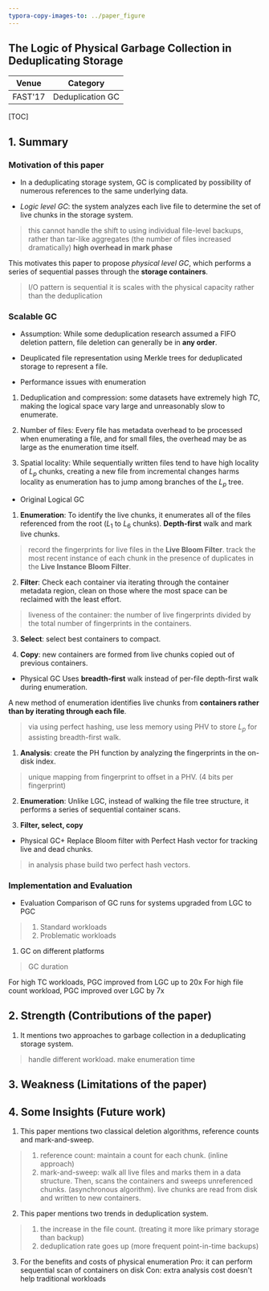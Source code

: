 ```yaml
---
typora-copy-images-to: ../paper_figure
---
```

The Logic of Physical Garbage Collection in Deduplicating Storage
------------------------------------------
|           Venue            |       Category       |
| :------------------------: | :------------------: |
| FAST'17 | Deduplication GC |
[TOC]

## 1. Summary
### Motivation of this paper
- In a deduplicating storage system, GC is complicated by possibility of numerous references to the same underlying data.

- *Logic level GC*: the system analyzes each live file to determine the set of live chunks in the storage system.
> this cannot handle the shift to using individual file-level backups, rather than tar-like aggregates (the number of files increased dramatically) **high overhead in mark phase**

This motivates this paper to propose *physical level GC*, which performs a series of sequential passes through the **storage containers**.
> I/O pattern is sequential
> it is scales with the physical capacity rather than the deduplication

### Scalable GC 
- Assumption:
While some deduplication research assumed a FIFO deletion pattern, file deletion can generally be in **any order**.

- Deuplicated file representation
using Merkle trees for deduplicated storage to represent a file.

- Performance issues with enumeration
1. Deduplication and compression:
some datasets have extremely high $TC$, making the logical space vary large and unreasonably slow to enumerate. 

2. Number of files:
Every file has metadata overhead to be processed when enumerating a file, and for small files, the overhead may be as large as the enumeration time itself.

3. Spatial locality:
While sequentially written files tend to have high locality of $L_p$ chunks, creating a new file from incremental changes harms locality as enumeration has to jump among branches of the $L_p$ tree.

- Original Logical GC
1. **Enumeration**: To identify the live chunks, it enumerates all of the files referenced from the root ($L_1$ to $L_6$ chunks). **Depth-first** walk and mark live chunks.
> record the fingerprints for live files in the **Live Bloom Filter**.
> track the most recent instance of each chunk in the presence of duplicates in the **Live Instance Bloom Filter**.

2. **Filter**: Check each container via iterating through the container metadata region, clean on those where the most space can be reclaimed with the least effort.
> liveness of the container: the number of live fingerprints divided by the total number of fingerprints in the containers.

3. **Select**: select best containers to compact. 

4. **Copy**: new containers are formed from live chunks copied out of previous containers. 

- Physical GC
Uses **breadth-first** walk instead of per-file depth-first walk during enumeration.

A new method of enumeration identifies live chunks from **containers rather than by iterating through each file**.
> via using perfect hashing, use less memory
> using PHV to store $L_p$ for assisting breadth-first walk.

1. **Analysis**: create the PH function by analyzing the fingerprints in the on-disk index. 
> unique mapping from fingerprint to offset in a PHV. (4 bits per fingerprint)

2. **Enumeration**: Unlike LGC, instead of walking the file tree structure, it performs a series of sequential container scans.

3. **Filter, select, copy**

- Physical GC+
Replace Bloom filter with Perfect Hash vector for tracking live and dead chunks.
> in analysis phase build two perfect hash vectors.


### Implementation and Evaluation
- Evaluation
Comparison of GC runs for systems upgraded from LGC to PGC
> 1. Standard workloads
> 2. Problematic workloads

1. GC on different platforms
> GC duration 

For high TC workloads, PGC improved from LGC up to 20x
For high file count workload, PGC improved over LGC by 7x

## 2. Strength (Contributions of the paper)
1. It mentions two approaches to garbage collection in a deduplicating storage system.
> handle different workload.
> make enumeration time 

## 3. Weakness (Limitations of the paper)

## 4. Some Insights (Future work)
1. This paper mentions two classical deletion algorithms, reference counts and mark-and-sweep.
> 1. reference count: maintain a count for each chunk. (inline approach) 
> 2. mark-and-sweep: walk all live files and marks them in a data structure. Then, scans the containers and sweeps unreferenced chunks. (asynchronous algorithm). live chunks are read from disk and written to new containers.

2. This paper mentions two trends in deduplication system.
> 1. the increase in the file count. (treating it more like primary storage than backup)
> 2. deduplication rate goes up (more frequent point-in-time backups)


3. For the benefits and costs of physical enumeration
Pro: it can perform sequential scan of containers on disk 
Con: extra analysis cost doesn't help traditional workloads


